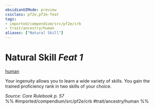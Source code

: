 ```yaml
---
obsidianUIMode: preview
cssclass: pf2e,pf2e-feat
tags:
- imported/compendium/src/pf2e/crb
- trait/ancestry/human
aliases: ["Natural Skill"]
---
```

# Natural Skill  *Feat 1*  
[human](human.md)  


Your ingenuity allows you to learn a wide variety of skills. You gain the trained proficiency rank in two skills of your choice.

*Source: Core Rulebook p. 57*  
%% #imported/compendium/src/pf2e/crb #trait/ancestry/human %%